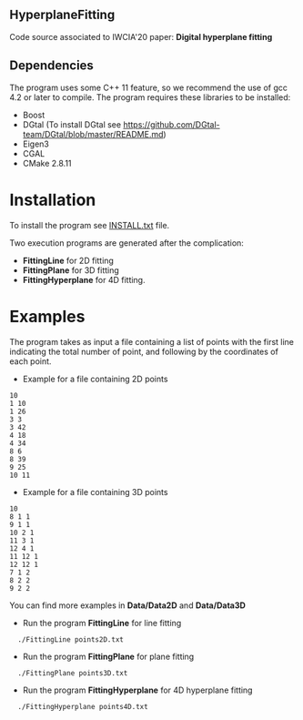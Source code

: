 ## HyperplaneFitting

Code source associated to IWCIA'20 paper: <b> Digital hyperplane fitting </b>

## Dependencies
The program uses some C++ 11 feature, so we recommend the use of gcc 4.2 or later to compile. The program requires these libraries to be installed:

* Boost
* DGtal (To install DGtal see https://github.com/DGtal-team/DGtal/blob/master/README.md)
* Eigen3
* CGAL
* CMake 2.8.11

# Installation 
To install the program see <a href="https://github.com/ngophuc/HyperplaneFitting/blob/master/Install.txt">INSTALL.txt</a> file.

Two execution programs are generated after the complication: 
* <b>FittingLine</b> for 2D fitting 
* <b>FittingPlane</b> for 3D fitting
* <b>FittingHyperplane</b> for 4D fitting. 

# Examples
The program takes as input a file containing a list of points with the first line indicating the total number of point, and following by the coordinates of each point. 
* Example for a file containing 2D points 
```
10
1 10
1 26
3 3
3 42
4 18
4 34
8 6
8 39
9 25
10 11
```
* Example for a file containing 3D points 
```
10
8 1 1
9 1 1
10 2 1
11 3 1
12 4 1
11 12 1
12 12 1
7 1 2
8 2 2
9 2 2
```
You can find more examples in <b>Data/Data2D</b> and <b>Data/Data3D</b>

* Run the program <b>FittingLine</b> for line fitting
```
  ./FittingLine points2D.txt
```
* Run the program <b>FittingPlane</b> for plane fitting
```
  ./FittingPlane points3D.txt
```
* Run the program <b>FittingHyperplane</b> for 4D hyperplane fitting
```
  ./FittingHyperplane points4D.txt
```
